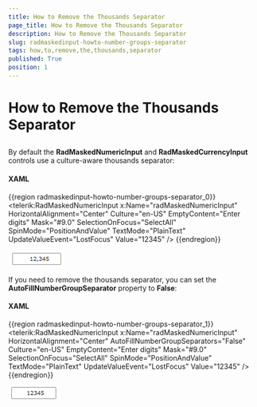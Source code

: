 ```yaml
---
title: How to Remove the Thousands Separator
page_title: How to Remove the Thousands Separator
description: How to Remove the Thousands Separator
slug: radmaskedinput-howto-number-groups-separator
tags: how,to,remove,the,thousands,separator
published: True
position: 1
---
```


# How to Remove the Thousands Separator



## 

By default the __RadMaskedNumericInput__ and __RadMaskedCurrencyInput__ controls use a culture-aware thousands separator:

#### __XAML__

{{region radmaskedinput-howto-number-groups-separator_0}}
    <telerik:RadMaskedNumericInput x:Name="radMaskedNumericInput" 
                                   HorizontalAlignment="Center"
                                   Culture="en-US"
                                   EmptyContent="Enter digits"
                                   Mask="#9.0"
                                   SelectionOnFocus="SelectAll"
                                   SpinMode="PositionAndValue"
                                   TextMode="PlainText"
                                   UpdateValueEvent="LostFocus"
                                   Value="12345" />
	{{endregion}}



![](images/radmaskedinput_howto_thousands_separator.png)

If you need to remove the thousands separator, you can set the __AutoFillNumberGroupSeparator__ property to __False__:

#### __XAML__

{{region radmaskedinput-howto-number-groups-separator_1}}
    <telerik:RadMaskedNumericInput x:Name="radMaskedNumericInput" 
                                   HorizontalAlignment="Center"
                                   AutoFillNumberGroupSeparators="False"
                                   Culture="en-US"
                                   EmptyContent="Enter digits"
                                   Mask="#9.0"
                                   SelectionOnFocus="SelectAll"
                                   SpinMode="PositionAndValue"
                                   TextMode="PlainText"
                                   UpdateValueEvent="LostFocus"
                                   Value="12345" />
	{{endregion}}

![](images/radmaskedinput_howto_remove_thousands_separator.png)
